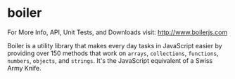 boiler
======
For More Info, API, Unit Tests, and Downloads visit: http://www.boilerjs.com

Boiler is a utility library that makes every day tasks in JavaScript easier by providing over 150 methods that work
on `arrays`, `collections`, `functions`, `numbers`, `objects`, and `strings`. It's the JavaScript equivalent of a
Swiss Army Knife.